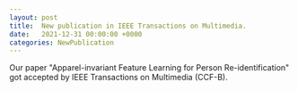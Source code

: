 ```yaml
---
layout: post
title:  New publication in IEEE Transactions on Multimedia.
date:   2021-12-31 00:00:00 +0000
categories: NewPublication
---
```

Our paper "Apparel-invariant Feature Learning for Person Re-identification" got accepted by IEEE Transactions on Multimedia (CCF-B).
